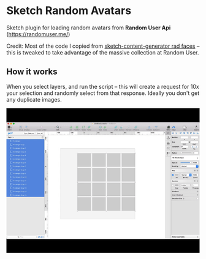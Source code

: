 # Sketch Random Avatars
Sketch plugin for loading random avatars from **Random User Api** (https://randomuser.me/)

Credit:
Most of the code I copied from [sketch-content-generator rad faces](https://github.com/timuric/Content-generator-sketch-plugin/blob/master/CG.sketchplugin/Contents/Sketch/Images/Rad%20faces.js) – this is tweaked to take advantage of the massive collection at Random User.

## How it works
When you select layers, and run the script – this will create a request for 10x your selection and randomly select from that response. Ideally you don't get any duplicate images.

![avatars](avatars.gif)
